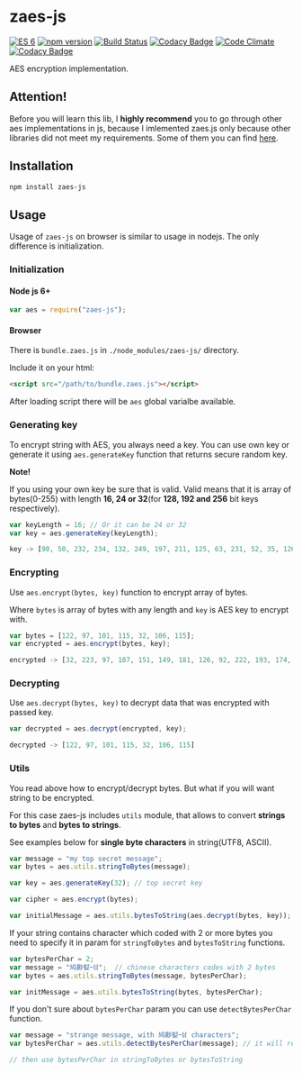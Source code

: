 # zaes-js
[![ES 6](https://camo.githubusercontent.com/567e52200713e0f0c05a5238d91e1d096292b338/68747470733a2f2f696d672e736869656c64732e696f2f62616467652f65732d362b2d627269676874677265656e2e737667)](https://camo.githubusercontent.com/567e52200713e0f0c05a5238d91e1d096292b338/68747470733a2f2f696d672e736869656c64732e696f2f62616467652f65732d362b2d627269676874677265656e2e737667)
[![npm version](https://badge.fury.io/js/zaes-js.svg)](https://badge.fury.io/js/zaes-js)
[![Build Status](https://travis-ci.org/alikhil/zaes-js.svg?branch=master)](https://travis-ci.org/alikhil/zaes-js)
[![Codacy Badge](https://api.codacy.com/project/badge/Grade/ede7195711274ea48772aeb198572c44)](https://www.codacy.com/app/alikhil/zaes-js?utm_source=github.com&utm_medium=referral&utm_content=alikhil/zaes-js&utm_campaign=badger)
[![Code Climate](https://codeclimate.com/github/alikhil/zaes-js/badges/gpa.svg)](https://codeclimate.com/github/alikhil/zaes-js)
[![Codacy Badge](https://api.codacy.com/project/badge/Coverage/ede7195711274ea48772aeb198572c44)](https://www.codacy.com/app/alikhil/zaes-js?utm_source=github.com&utm_medium=referral&utm_content=alikhil/zaes-js&utm_campaign=Badge_Coverage)

AES encryption implementation.

## Attention!
Before you will learn this lib, I **highly recommend** you to go through other aes implementations in js, because I imlemented zaes.js only because other libraries did not meet my requirements. Some of them you can find [here](https://gist.github.com/jo/8619441).

## Installation

```sh
npm install zaes-js
```

## Usage

Usage of `zaes-js` on browser is similar to usage in nodejs. The only difference is initialization.

### Initialization

#### Node js 6+
```js
var aes = require("zaes-js");
```

#### Browser

There is `bundle.zaes.js` in `./node_modules/zaes-js/` directory.

Include it on your html:
```html
<script src="/path/to/bundle.zaes.js"></script>
```
After loading script there will be `aes` global varialbe available. 

### Generating key

To encrypt string with AES, you always need a key. You can use own key or generate it using `aes.generateKey` function that returns secure random key. 

**Note!** 

If you using your own key be sure that is valid. Valid means that it is array of bytes(0-255) with length **16, 24 or 32**(for **128, 192 and 256** bit keys respectively).

```js
var keyLength = 16; // Or it can be 24 or 32
var key = aes.generateKey(keyLength);

key -> [90, 50, 232, 234, 132, 249, 197, 211, 125, 63, 231, 52, 35, 126, 190, 42]
```

### Encrypting

Use `aes.encrypt(bytes, key)` function to encrypt array of bytes.

Where `bytes` is array of bytes with any length and `key` is AES key to encrypt with.

```js
var bytes = [122, 97, 101, 115, 32, 106, 115];
var encrypted = aes.encrypt(bytes, key);

encrypted -> [32, 223, 97, 187, 151, 149, 181, 126, 92, 222, 193, 174, 219, 39, 60, 231]
```

### Decrypting

Use `aes.decrypt(bytes, key)` to decrypt data that was encrypted with passed key.

```js
var decrypted = aes.decrypt(encrypted, key);

decrypted -> [122, 97, 101, 115, 32, 106, 115]
```

### Utils

You read above how to encrypt/decrypt bytes. But what if you will want string to be encrypted. 

For this case zaes-js includes `utils` module, that allows to convert **strings to bytes** and **bytes to strings**. 

See examples below for **single byte characters** in string(UTF8, ASCII).

```js
var message = "my top secret message";
var bytes = aes.utils.stringToBytes(message);

var key = aes.generateKey(32); // top secret key

var cipher = aes.encrypt(bytes);

var initialMessage = aes.utils.bytesToString(aes.decrypt(bytes, key));
```

If your string contains character which coded with 2 or more bytes you need to specify it in param for `stringToBytes` and `bytesToString` functions.

```js
var bytesPerChar = 2;
var message = "鸠尠㜂᠆삮";  // chinese characters codes with 2 bytes
var bytes = aes.utils.stringToBytes(message, bytesPerChar);

var initMessage = aes.utils.bytesToString(bytes, bytesPerChar);
```

If you don't sure about `bytesPerChar` param you can use `detectBytesPerChar` function.

```js
var message = "strange message, with 鸠尠㜂᠆삮 characters";
var bytesPerChar = aes.utils.detectBytesPerChar(message); // it will return 2, because of chinese chars

// then use bytesPerChar in stringToBytes or bytesToString

```
